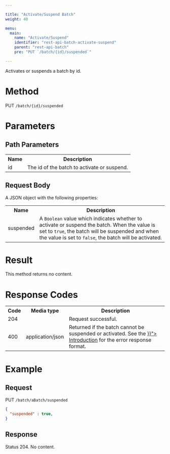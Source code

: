 ```yaml
---

title: "Activate/Suspend Batch"
weight: 40

menu:
  main:
    name: "Activate/Suspend"
    identifier: "rest-api-batch-activate-suspend"
    parent: "rest-api-batch"
    pre: "PUT `/batch/{id}/suspended`"

---
```



Activates or suspends a batch by id.

# Method

PUT `/batch/{id}/suspended`

# Parameters

## Path Parameters

<table class="table table-striped">
  <tr>
    <th>Name</th>
    <th>Description</th>
  </tr>
  <tr>
    <td>id</td>
    <td>The id of the batch to activate or suspend.</td>
  </tr>
</table>

## Request Body

A JSON object with the following properties:

<table class="table table-striped">
  <tr>
    <th>Name</th>
    <th>Description</th>
  </tr>
  <tr>
    <td>suspended</td>
    <td>
      A <code>Boolean</code> value which indicates whether to activate or
      suspend the batch. When the value is set to <code>true</code>, the batch
      will be suspended and when the value is set to <code>false</code>, the
      batch will be activated.
    </td>
  </tr>
</table>


# Result

This method returns no content.


# Response Codes

<table class="table table-striped">
  <tr>
    <th>Code</th>
    <th>Media type</th>
    <th>Description</th>
  </tr>
  <tr>
    <td>204</td>
    <td></td>
    <td>Request successful.</td>
  </tr>
  <tr>
    <td>400</td>
    <td>application/json</td>
    <td>
      Returned if the batch cannot be suspended or activated.
      See the <a href="{{< relref "reference/rest/overview/index.md#error-handling" >}}">
      Introduction</a> for the error response format.
    </td>
  </tr>
</table>


# Example

## Request

PUT `/batch/aBatch/suspended`

```json
{
  "suspended" : true,
}
```

## Response

Status 204. No content.
